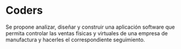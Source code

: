 # Coders
Se propone analizar, diseñar y construir una aplicación software que permita controlar las ventas físicas y virtuales de una empresa de manufactura y hacerles el correspondiente seguimiento.
